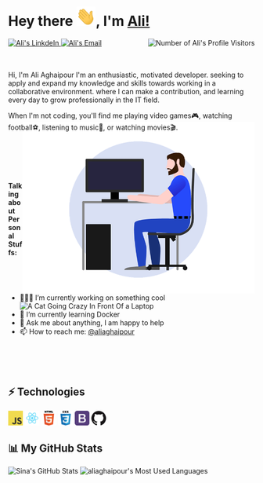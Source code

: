 # Hey there <img src="https://github.com/ysherqawi/ysherqawi/blob/master/images/wave.gif" alt="Waving Hand" width="40">, I'm [Ali!](https://aliaghaipour.github.io)

<img src="https://visitor-badge.laobi.icu/badge?page_id=aliaghaipour" alt="Number of Ali's Profile Visitors" align="right" />

<div align="left">
  <a href="https://www.linkedin.com/in/aliaghaipour">
    <img src="https://cdn.jsdelivr.net/npm/simple-icons@v3/icons/linkedin.svg" alt="Ali's LinkdeIn" width="25"/>
  </a>
  <a href="mailto:ali.aghaipour@gmail.com">
    <img src="https://cdn.jsdelivr.net/npm/simple-icons@v3/icons/gmail.svg" alt="Ali's Email" width="25" />
  </a>
</div>

<br/>
<br/>

<p align="left">
Hi, I'm Ali Aghaipour I'm an enthusiastic, motivated developer. seeking to apply and expand my knowledge
and skills towards working in a collaborative environment. where I can make a contribution, and learning every day
to grow professionally in the IT field.
</p>
<p align="left">
When I'm not coding, you'll find me playing video games🎮, watching football⚽, listening to music🎼, or watching movies🎬.
</p>

<img src="https://github.com/ysherqawi/ysherqawi/blob/master/images/developer.gif" alt="A Developer Sitting In Front Of a Computer" style="margin-top:-40px" align="right" width="475" height="350" />

<br/>
<br/>
<br/>
<br/>

**Talking about Personal Stuffs:**

<div align="left">

- 👨🏽‍💻 I’m currently working on something cool <img src="https://media.giphy.com/media/WUlplcMpOCEmTGBtBW/giphy.gif" alt="A Cat Going Crazy In Front Of a Laptop" width="40">
- 📝  I’m currently learning Docker
- 💬  Ask me about anything, I am happy to help
- 📫  How to reach me: [@aliaghaipour](https://www.linkedin.com/in/aliaghaipour/)

</div>

<br/>
<br/>
<br/>

## ⚡ Technologies

<div>

  <img src="https://raw.githubusercontent.com/github/explore/80688e429a7d4ef2fca1e82350fe8e3517d3494d/topics/javascript/javascript.png" alt="JavaScript Icon" width="30">



  <img src="https://raw.githubusercontent.com/github/explore/80688e429a7d4ef2fca1e82350fe8e3517d3494d/topics/react/react.png" alt="React Icon" width="30">
  
  
  <img src="https://raw.githubusercontent.com/github/explore/80688e429a7d4ef2fca1e82350fe8e3517d3494d/topics/html/html.png" alt="HTML Icon" width="30">
  <img src="https://raw.githubusercontent.com/github/explore/80688e429a7d4ef2fca1e82350fe8e3517d3494d/topics/css/css.png" alt="CSS Icon" width="30">
  
  <img src="https://raw.githubusercontent.com/github/explore/80688e429a7d4ef2fca1e82350fe8e3517d3494d/topics/bootstrap/bootstrap.png" alt="Bootstrap Icon" width="30">
  
  <img src="https://raw.githubusercontent.com/github/explore/78df643247d429f6cc873026c0622819ad797942/topics/github/github.png" alt="Github Icon" width="30"/>
  

<br/>

## 📊 My GitHub Stats

<div align="left">
  <img alt="Sina's GitHub Stats" src="https://github-readme-stats.vercel.app/api?username=aliaghaipour&count_private=true&show_icons=true" />
  <img alt="aliaghaipour's Most Used Languages" src="https://github-readme-stats.vercel.app/api/top-langs/?username=aliaghaipour" />
</div>

<br/>


